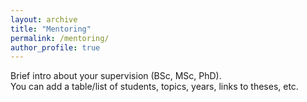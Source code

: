 ```yaml
---
layout: archive
title: "Mentoring"
permalink: /mentoring/
author_profile: true
---
```


<div style="text-align:justify; text-justify:inter-word;" markdown="1">

Brief intro about your supervision (BSc, MSc, PhD).  
You can add a table/list of students, topics, years, links to theses, etc.

</div>

